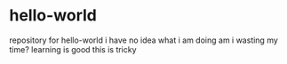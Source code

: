 # hello-world
repository for hello-world
i have no idea what i am doing
am i wasting my time?
learning is good
this is tricky
